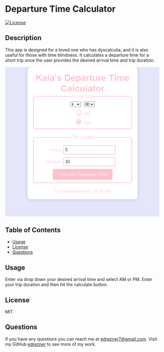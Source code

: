 # Departure Time Calculator

[![License](https://img.shields.io/badge/License-MIT-yellow.svg)](https://opensource.org/licenses/MIT)

## Description

This app is designed for a loved one who has dyscalculia, and it is also useful for those with time blindness. It calculates a departure time for a short trip once the user provides the desired arrival time and trip duration.

![SimpleDepartCalculator](./SimpleDepart.png)

## Table of Contents

- [Usage](#usage)
- [License](#license)
- [Questions](#questions)

## Usage

Enter via drop down your desired arrival time and select AM or PM. Enter your trip duration and then hit the calculate button.

## License

MIT

## Questions

If you have any questions you can reach me at edrezner7@gmail.com. Visit my GitHub [edrezner](https://www.github.com/edrezner) to see more of my work.
